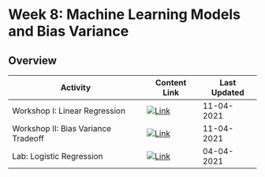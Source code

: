 # Week 8: Machine Learning Models and Bias Variance

## Overview
| **Activity**                   | Content Link    | Last Updated |
| ---------------                | --------------- | ----------   |
| Workshop I: Linear Regression| [![Link](../tools/buttons/open-markdown.svg)](workshop/lin-reg/lin-reg.md) | 11-04-2021 |
| Workshop II: Bias Variance Tradeoff | [![Link](../tools/buttons/open-markdown.svg)](workshop/bias-var/bias_var.md) | 11-04-2021 |
| Lab: Logistic Regression      | [![Link](../tools/buttons/open-article.svg)](lab/log-reg.md)  | 04-04-2021 |
